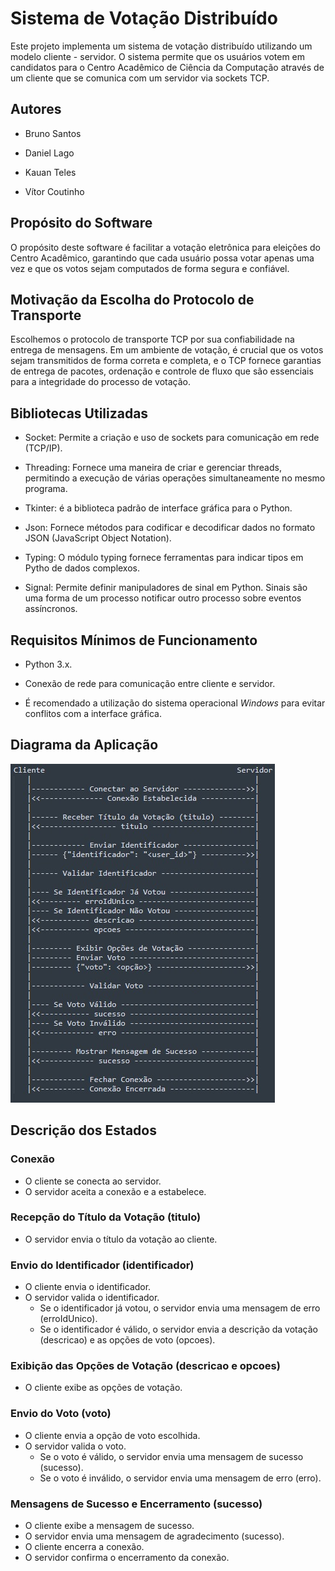 # Sistema de Votação Distribuído
Este projeto implementa um sistema de votação distribuído utilizando um modelo 
cliente - servidor. O sistema permite que os usuários votem em candidatos para o Centro Acadêmico de Ciência da Computação através de um cliente que se comunica com um servidor via sockets TCP.
  
## Autores

- Bruno Santos

- Daniel Lago

- Kauan Teles

- Vítor Coutinho

## Propósito do Software

O propósito deste software é facilitar a votação eletrônica para eleições do Centro Acadêmico, garantindo que cada usuário possa votar apenas uma vez e que os votos sejam computados de forma segura e confiável.  

## Motivação da Escolha do Protocolo de Transporte

Escolhemos o protocolo de transporte TCP por sua confiabilidade na entrega de mensagens. Em um ambiente de votação, é crucial que os votos sejam transmitidos de forma correta e completa, e o TCP fornece garantias de entrega de pacotes, ordenação e controle de fluxo que são essenciais para a integridade do processo de votação.

## Bibliotecas Utilizadas

- Socket: Permite a criação e uso de sockets para comunicação em rede (TCP/IP).

- Threading: Fornece uma maneira de criar e gerenciar threads, permitindo a execução de várias operações simultaneamente no mesmo programa.

- Tkinter: é a biblioteca padrão de interface gráfica para o Python.

- Json: Fornece métodos para codificar e decodificar dados no formato JSON (JavaScript Object Notation).

- Typing: O módulo typing fornece ferramentas para indicar tipos em Pytho de dados complexos.

- Signal: Permite definir manipuladores de sinal em Python. Sinais são uma forma de um processo notificar outro processo sobre eventos assíncronos.

## Requisitos Mínimos de Funcionamento

- Python 3.x.

- Conexão de rede para comunicação entre cliente e servidor.

- É recomendado a utilização do sistema operacional _Windows_ para evitar conflitos com a interface gráfica.

## Diagrama da Aplicação
![Camada de aplicação](Aplicação.jpeg)

## Descrição dos Estados

### Conexão

- O cliente se conecta ao servidor.
- O servidor aceita a conexão e a estabelece.

### Recepção do Título da Votação (titulo)

- O servidor envia o título da votação ao cliente.

### Envio do Identificador (identificador)

- O cliente envia o identificador.
- O servidor valida o identificador.
  - Se o identificador já votou, o servidor envia uma mensagem de erro (erroIdUnico).
  - Se o identificador é válido, o servidor envia a descrição da votação (descricao) e as opções de voto (opcoes).

### Exibição das Opções de Votação (descricao e opcoes)

- O cliente exibe as opções de votação.

### Envio do Voto (voto)

- O cliente envia a opção de voto escolhida.
- O servidor valida o voto.
  - Se o voto é válido, o servidor envia uma mensagem de sucesso (sucesso).
  - Se o voto é inválido, o servidor envia uma mensagem de erro (erro).

### Mensagens de Sucesso e Encerramento (sucesso)

- O cliente exibe a mensagem de sucesso.
- O servidor envia uma mensagem de agradecimento (sucesso).
- O cliente encerra a conexão.
- O servidor confirma o encerramento da conexão.
